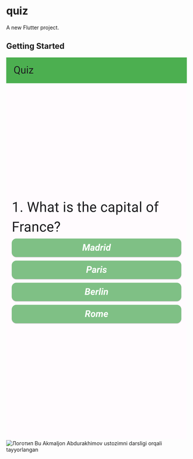 # quiz

A new Flutter project.

## Getting Started



![ScreenShot](https://github.com/RavshanParpiyev/quiz/blob/912ae6c887a74ed1da38b9dbd2eb54bd81648c1f/Screenshot_1736507919.png)
<img src="[images/logo.png](https://github.com/RavshanParpiyev/quiz/blob/912ae6c887a74ed1da38b9dbd2eb54bd81648c1f/Screenshot_1736507919.png)" alt="Логотип" width="200" />
Bu Akmaljon Abdurakhimov ustozimni darsligi orqali tayyorlangan
